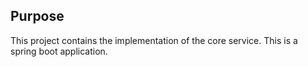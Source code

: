 ## Purpose
This project contains the implementation of the core service.
This is a spring boot application.